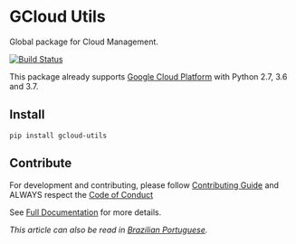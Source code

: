 # GCloud Utils

Global package for Cloud Management.

[![Build Status](https://travis-ci.org/globocom/gcloud-utils.svg?branch=master)](https://travis-ci.org/globocom/gcloud-utils)

This package already supports [Google Cloud Platform](https://cloud.google.com/) with Python 2.7, 3.6 and 3.7.

## Install

```
pip install gcloud-utils
```

## Contribute

For development and contributing, please follow [Contributing Guide](https://github.com/globocom/gcloud-utils/blob/master/CONTRIBUTING.md) and ALWAYS respect the [Code of Conduct](https://github.com/globocom/gcloud-utils/blob/master/CODE_OF_CONDUCT.md)


See [Full Documentation](https://gcloud-utils.readthedocs.io/en/latest/) for more details.

*This article can also be read in [Brazilian Portuguese](README-pt-BR.md).*